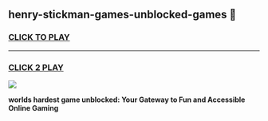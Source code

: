 
## henry-stickman-games-unblocked-games 👋
<h3>
<a href="https://premium.freeplayer.one?title=henry-stickman-games-unblocked-games&ref=14F">CLICK TO PLAY</a></h3>
<hr>

<h3>
<a href="https://premium.freeplayer.one?title=henry-stickman-games-unblocked-games&ref=14F">CLICK 2 PLAY</a>
  
</h3>

<a href="https://premium.freeplayer.one?title=henry-stickman-games-unblocked-games&ref=12F/"><img src="https://clearcache.store/games.png"></a>


**worlds hardest game unblocked: Your Gateway to Fun and Accessible Online Gaming**
